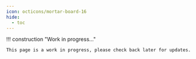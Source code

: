 ```yaml
---
icon: octicons/mortar-board-16
hide:
  - toc
---
```


!!! construction "Work in progress..."

    This page is a work in progress, please check back later for updates.
